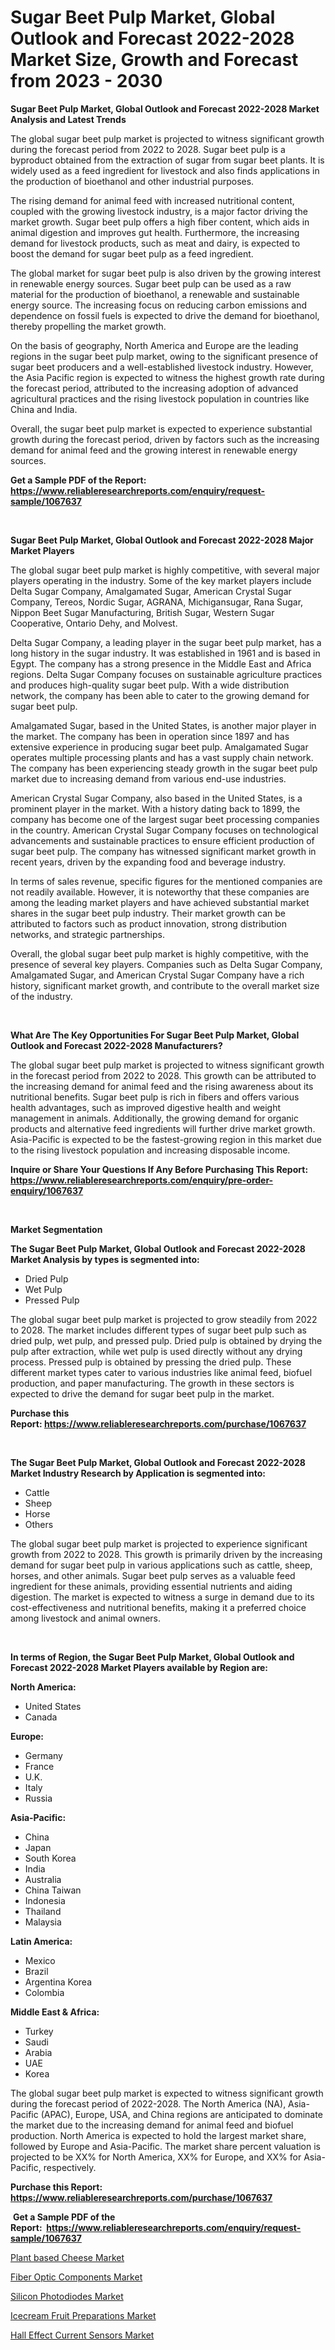 <p><h1>Sugar Beet Pulp Market, Global Outlook and Forecast 2022-2028 Market Size, Growth and Forecast from 2023 - 2030</h1></p><p><strong>Sugar Beet Pulp Market, Global Outlook and Forecast 2022-2028 Market Analysis and Latest Trends</strong></p>
<p><p>The global sugar beet pulp market is projected to witness significant growth during the forecast period from 2022 to 2028. Sugar beet pulp is a byproduct obtained from the extraction of sugar from sugar beet plants. It is widely used as a feed ingredient for livestock and also finds applications in the production of bioethanol and other industrial purposes.</p><p>The rising demand for animal feed with increased nutritional content, coupled with the growing livestock industry, is a major factor driving the market growth. Sugar beet pulp offers a high fiber content, which aids in animal digestion and improves gut health. Furthermore, the increasing demand for livestock products, such as meat and dairy, is expected to boost the demand for sugar beet pulp as a feed ingredient.</p><p>The global market for sugar beet pulp is also driven by the growing interest in renewable energy sources. Sugar beet pulp can be used as a raw material for the production of bioethanol, a renewable and sustainable energy source. The increasing focus on reducing carbon emissions and dependence on fossil fuels is expected to drive the demand for bioethanol, thereby propelling the market growth.</p><p>On the basis of geography, North America and Europe are the leading regions in the sugar beet pulp market, owing to the significant presence of sugar beet producers and a well-established livestock industry. However, the Asia Pacific region is expected to witness the highest growth rate during the forecast period, attributed to the increasing adoption of advanced agricultural practices and the rising livestock population in countries like China and India.</p><p>Overall, the sugar beet pulp market is expected to experience substantial growth during the forecast period, driven by factors such as the increasing demand for animal feed and the growing interest in renewable energy sources.</p></p>
<p><strong>Get a Sample PDF of the Report:&nbsp; <a href="https://www.reliableresearchreports.com/enquiry/request-sample/1067637">https://www.reliableresearchreports.com/enquiry/request-sample/1067637</a></strong></p>
<p>&nbsp;</p>
<p><strong>Sugar Beet Pulp Market, Global Outlook and Forecast 2022-2028 Major Market Players</strong></p>
<p><p>The global sugar beet pulp market is highly competitive, with several major players operating in the industry. Some of the key market players include Delta Sugar Company, Amalgamated Sugar, American Crystal Sugar Company, Tereos, Nordic Sugar, AGRANA, Michigansugar, Rana Sugar, Nippon Beet Sugar Manufacturing, British Sugar, Western Sugar Cooperative, Ontario Dehy, and Molvest.</p><p>Delta Sugar Company, a leading player in the sugar beet pulp market, has a long history in the sugar industry. It was established in 1961 and is based in Egypt. The company has a strong presence in the Middle East and Africa regions. Delta Sugar Company focuses on sustainable agriculture practices and produces high-quality sugar beet pulp. With a wide distribution network, the company has been able to cater to the growing demand for sugar beet pulp.</p><p>Amalgamated Sugar, based in the United States, is another major player in the market. The company has been in operation since 1897 and has extensive experience in producing sugar beet pulp. Amalgamated Sugar operates multiple processing plants and has a vast supply chain network. The company has been experiencing steady growth in the sugar beet pulp market due to increasing demand from various end-use industries.</p><p>American Crystal Sugar Company, also based in the United States, is a prominent player in the market. With a history dating back to 1899, the company has become one of the largest sugar beet processing companies in the country. American Crystal Sugar Company focuses on technological advancements and sustainable practices to ensure efficient production of sugar beet pulp. The company has witnessed significant market growth in recent years, driven by the expanding food and beverage industry.</p><p>In terms of sales revenue, specific figures for the mentioned companies are not readily available. However, it is noteworthy that these companies are among the leading market players and have achieved substantial market shares in the sugar beet pulp industry. Their market growth can be attributed to factors such as product innovation, strong distribution networks, and strategic partnerships.</p><p>Overall, the global sugar beet pulp market is highly competitive, with the presence of several key players. Companies such as Delta Sugar Company, Amalgamated Sugar, and American Crystal Sugar Company have a rich history, significant market growth, and contribute to the overall market size of the industry.</p></p>
<p>&nbsp;</p>
<p><strong>What Are The Key Opportunities For Sugar Beet Pulp Market, Global Outlook and Forecast 2022-2028 Manufacturers?</strong></p>
<p><p>The global sugar beet pulp market is projected to witness significant growth in the forecast period from 2022 to 2028. This growth can be attributed to the increasing demand for animal feed and the rising awareness about its nutritional benefits. Sugar beet pulp is rich in fibers and offers various health advantages, such as improved digestive health and weight management in animals. Additionally, the growing demand for organic products and alternative feed ingredients will further drive market growth. Asia-Pacific is expected to be the fastest-growing region in this market due to the rising livestock population and increasing disposable income.</p></p>
<p><strong>Inquire or Share Your Questions If Any Before Purchasing This Report: <a href="https://www.reliableresearchreports.com/enquiry/pre-order-enquiry/1067637">https://www.reliableresearchreports.com/enquiry/pre-order-enquiry/1067637</a></strong></p>
<p>&nbsp;</p>
<p><strong>Market Segmentation</strong></p>
<p><strong>The Sugar Beet Pulp Market, Global Outlook and Forecast 2022-2028 Market Analysis by types is segmented into:</strong></p>
<p><ul><li>Dried Pulp</li><li>Wet Pulp</li><li>Pressed Pulp</li></ul></p>
<p><p>The global sugar beet pulp market is projected to grow steadily from 2022 to 2028. The market includes different types of sugar beet pulp such as dried pulp, wet pulp, and pressed pulp. Dried pulp is obtained by drying the pulp after extraction, while wet pulp is used directly without any drying process. Pressed pulp is obtained by pressing the dried pulp. These different market types cater to various industries like animal feed, biofuel production, and paper manufacturing. The growth in these sectors is expected to drive the demand for sugar beet pulp in the market.</p></p>
<p><strong>Purchase this Report:&nbsp;<a href="https://www.reliableresearchreports.com/purchase/1067637">https://www.reliableresearchreports.com/purchase/1067637</a></strong></p>
<p>&nbsp;</p>
<p><strong>The Sugar Beet Pulp Market, Global Outlook and Forecast 2022-2028 Market Industry Research by Application is segmented into:</strong></p>
<p><ul><li>Cattle</li><li>Sheep</li><li>Horse</li><li>Others</li></ul></p>
<p><p>The global sugar beet pulp market is projected to experience significant growth from 2022 to 2028. This growth is primarily driven by the increasing demand for sugar beet pulp in various applications such as cattle, sheep, horses, and other animals. Sugar beet pulp serves as a valuable feed ingredient for these animals, providing essential nutrients and aiding digestion. The market is expected to witness a surge in demand due to its cost-effectiveness and nutritional benefits, making it a preferred choice among livestock and animal owners.</p></p>
<p>&nbsp;</p>
<p><strong>In terms of Region, the Sugar Beet Pulp Market, Global Outlook and Forecast 2022-2028 Market Players available by Region are:</strong></p>
<p>
    <p> <strong> North America: </strong>
        <ul>
            <li>United States</li>
            <li>Canada</li>
        </ul>
        </p> 
    <p> <strong> Europe: </strong>
        <ul>
            <li>Germany</li>
            <li>France</li>
            <li>U.K.</li>
            <li>Italy</li>
            <li>Russia</li>
        </ul>
        </p> 
    <p> <strong> Asia-Pacific: </strong>
        <ul>
            <li>China</li>
            <li>Japan</li>
            <li>South Korea</li>
            <li>India</li>
            <li>Australia</li>
            <li>China Taiwan</li>
            <li>Indonesia</li>
            <li>Thailand</li>
            <li>Malaysia</li>
        </ul>
        </p> 
    <p> <strong> Latin America: </strong>
        <ul>
            <li>Mexico</li>
            <li>Brazil</li>
            <li>Argentina Korea</li>
            <li>Colombia</li>
        </ul>
        </p> 
    <p> <strong> Middle East & Africa: </strong>
        <ul>
            <li>Turkey</li>
            <li>Saudi</li>
            <li>Arabia</li>
            <li>UAE</li>
            <li>Korea</li>
        </ul>
    </p>
    </p>
<p><p>The global sugar beet pulp market is expected to witness significant growth during the forecast period of 2022-2028. The North America (NA), Asia-Pacific (APAC), Europe, USA, and China regions are anticipated to dominate the market due to the increasing demand for animal feed and biofuel production. North America is expected to hold the largest market share, followed by Europe and Asia-Pacific. The market share percent valuation is projected to be XX% for North America, XX% for Europe, and XX% for Asia-Pacific, respectively.</p></p>
<p><strong>Purchase this Report: <a href="https://www.reliableresearchreports.com/purchase/1067637">https://www.reliableresearchreports.com/purchase/1067637</a></strong></p>
<p>&nbsp;<strong>Get a Sample PDF of the Report:&nbsp;&nbsp;<a href="https://www.reliableresearchreports.com/enquiry/request-sample/1067637">https://www.reliableresearchreports.com/enquiry/request-sample/1067637</a></strong></p>
<p><strong></strong></p>
<p><p><a href="https://www.reportprime.com/plant-based-cheese-r6695">Plant based Cheese Market</a></p><p><a href="https://medium.com/@mariablack1944/fiber-optic-components-market-size-growth-forecast-2023-2030-3627b4797cb5">Fiber Optic Components Market</a></p><p><a href="https://www.linkedin.com/pulse/decoding-silicon-photodiodes-market-deep-dive-latest-trends-hal6e/">Silicon Photodiodes Market</a></p><p><a href="https://www.reportprime.com/icecream-fruit-preparations-r6693">Icecream Fruit Preparations Market</a></p><p><a href="https://www.linkedin.com/pulse/hall-effect-current-sensors-market-share-amp-new-trends-analysis-jofue/">Hall Effect Current Sensors Market</a></p></p>